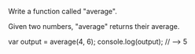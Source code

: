 Write a function called "average".

Given two numbers, "average" returns their average.

var output = average(4, 6);
console.log(output); // --> 5
